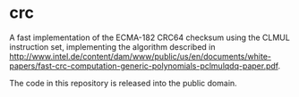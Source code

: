 # crc

A fast implementation of the ECMA-182 CRC64 checksum using the CLMUL instruction set, implementing the algorithm described in http://www.intel.de/content/dam/www/public/us/en/documents/white-papers/fast-crc-computation-generic-polynomials-pclmulqdq-paper.pdf.

The code in this repository is released into the public domain.
